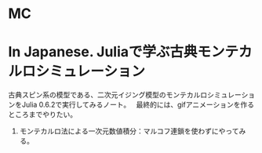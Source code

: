 # MC
# In Japanese. Juliaで学ぶ古典モンテカルロシミュレーション
古典スピン系の模型である、二次元イジング模型のモンテカルロシミュレーションをJulia 0.6.2で実行してみるノート。  
最終的には、gifアニメーションを作るところまでやりたい。


1. モンテカルロ法による一次元数値積分：マルコフ連鎖を使わずにやってみる。
